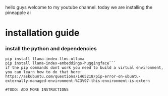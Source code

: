 hello guys welcome to my youtube channel. today we are installing the pineapple ai
# installation guide
### install the python and dependencies
```sudo apt install python3 pip
pip install llama-index-llms-ollama
pip install llama-index-embeddings-huggingface```
if the pip commands dont work you need to build a virtual environment, you can learn how to do that here: https://askubuntu.com/questions/1465218/pip-error-on-ubuntu-externally-managed-environment-%C3%97-this-environment-is-extern

#TODO: ADD MORE INSTRUCTIONS
